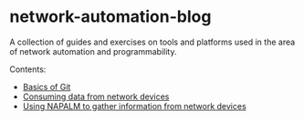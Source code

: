 # network-automation-blog
A collection of guides and exercises on tools and platforms used in the area of network automation and programmability.

Contents:
- [Basics of Git](notes/git.md)
- [Consuming data from network devices](notes/consuming-data.md)
- [Using NAPALM to gather information from network devices](notes/devnet-napalm.md)